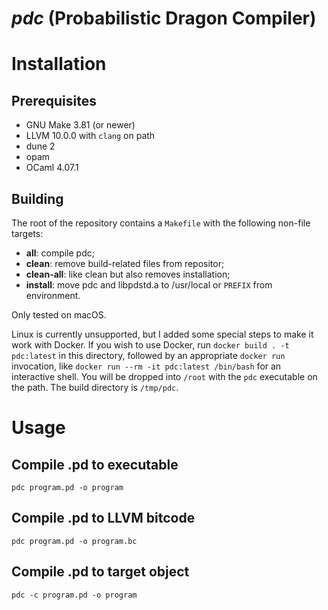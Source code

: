# _pdc_ (Probabilistic Dragon Compiler)

# Installation

## Prerequisites

- GNU Make 3.81 (or newer)
- LLVM 10.0.0 with `clang` on path
- dune 2
- opam
- OCaml 4.07.1

## Building

The root of the repository contains a `Makefile` with the following non-file
targets:

- **all**: compile pdc;
- **clean**: remove build-related files from repositor;
- **clean-all**: like clean but also removes installation;
- **install**: move pdc and libpdstd.a to /usr/local or `PREFIX` from environment.

Only tested on macOS.

Linux is currently unsupported, but I added some special steps to make it work
with Docker. If you wish to use Docker, run `docker build . -t pdc:latest` in
this directory, followed by an appropriate `docker run` invocation, like `docker
run --rm -it pdc:latest /bin/bash` for an interactive shell. You will be dropped
into `/root` with the `pdc` executable on the path. The build directory is
`/tmp/pdc`.

# Usage

## Compile .pd to executable

```
pdc program.pd -o program
```

## Compile .pd to LLVM bitcode

```
pdc program.pd -o program.bc
```

## Compile .pd to target object

```
pdc -c program.pd -o program
```
